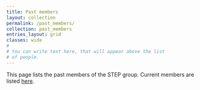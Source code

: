 ```yaml
---
title: Past members
layout: collection
permalink: /past_members/
collection: past_members
entries_layout: grid
classes: wide
#
# You can write text here, that will appear above the list
# of people.
---
```


This page lists the past members of the STEP group. Current members are listed [here](/members/).

